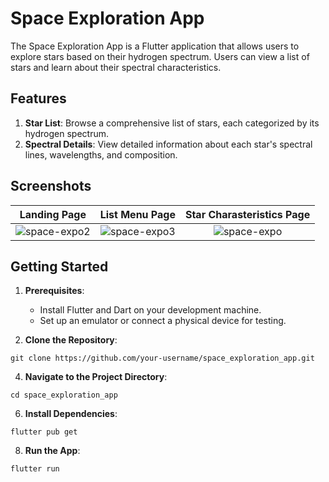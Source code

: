 # Space Exploration App

The Space Exploration App is a Flutter application that allows users to explore stars based on their hydrogen spectrum. Users can view a list of stars and learn about their spectral characteristics.

## Features

1. **Star List**: Browse a comprehensive list of stars, each categorized by its hydrogen spectrum.
2. **Spectral Details**: View detailed information about each star's spectral lines, wavelengths, and composition.

## Screenshots
Landing Page|List Menu Page| Star Charasteristics Page
:-------------------------:|:-------------------------:|:-------------------------:
![space-expo2](https://github.com/arkchs/Space-Expo-App/assets/113816003/c757f7c8-1f8a-4961-bb8f-2678ebdb7de7)  |  ![space-expo3](https://github.com/arkchs/Space-Expo-App/assets/113816003/67fef946-7c95-4868-9b48-9a348ff21282) | ![space-expo](https://github.com/arkchs/Space-Expo-App/assets/113816003/f425f5e7-77a3-4338-a117-96f6b43d30b5)





## Getting Started

1. **Prerequisites**:
   - Install Flutter and Dart on your development machine.
   - Set up an emulator or connect a physical device for testing.

2. **Clone the Repository**:
   
``git clone https://github.com/your-username/space_exploration_app.git``

4. **Navigate to the Project Directory**:
   
``cd space_exploration_app``

6. **Install Dependencies**:
   
``flutter pub get``

8. **Run the App**:
   
``flutter run``
